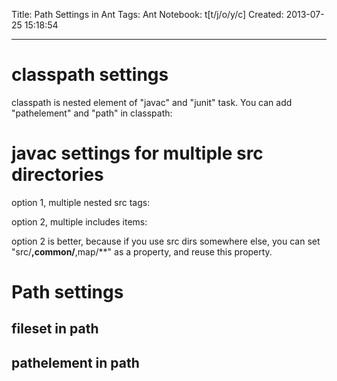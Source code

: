 Title: Path Settings in Ant
Tags: Ant
Notebook: t[t/j/o/y/c]
Created: 2013-07-25 15:18:54

------

# classpath settings

 

classpath is nested element of "javac" and "junit" task. You can add "pathelement" and "path" in classpath:

 

 <classpath> 
  <pathelement location="${instrumented.class.dir}"/> 
  <pathelement location="${src.class.dir}"/> 
  <path refid="lib.path"/> 
 </classpath> 

 

# javac settings for multiple src directories

 

option 1, multiple nested src tags:

 

 <javac destdir="${src.class.dir}" encoding="UTF-8" debug="true" 
   classpathref="lib.path" failonerror="true"> 
  <src path="${src1.dir}"/>


  <src path="${src2.dir}"/>

  <compilerarg line="-XDignore.symbol.file=true" /> 
 </javac> 

 

option 2, multiple includes items:

 

 <target name="compile-src" depends="init"> 
  <javac srcdir="${basedir}" destdir="${src.class.dir}" encoding="GBK" 
   debug="true" classpathref="lib.path" failonerror="true" 
   includes="src/**,common/**,map/**" > 
   <compilerarg line="-XDignore.symbol.file=true" /> 
  </javac> 
 </target> 

 

option 2 is better, because if you use src dirs somewhere else, you can set "src/**,common/**,map/**" as a property, and reuse this property.

 

# Path settings

 

## fileset in path 

 <path id="lib.path"> 
  <fileset dir="${basedir}/WebContent/WEB-INF/lib"> 
   <include name="**/*.jar" /> 
  </fileset> 
 </path> 
 

## pathelement in path